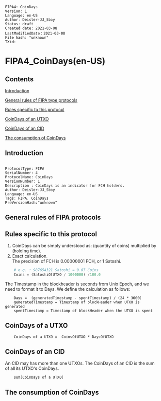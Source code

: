 ```
FIPA4: CoinDays
Version: 1
Language: en-US
Author: Deisler-JJ_Sboy
Status: draft
Created date: 2021-03-08
LastModifiedDate：2021-03-08
File hash: "unknown"
TXid: 
```

# FIPA4_CoinDays(en-US)

## Contents

[Introduction](#introduction)

[General rules of FIPA type protocols](#general-rules-of-fipa-protocols)

[Rules specific to this protocol](#rules-specific-to-this-protocol)

[CoinDays of an UTXO](#coindays-of-a-utxo)

[CoinDays of an CID](#coindays-of-an-cid)

[The consumption of CoinDays](#the-consumption-of-coindays)


## Introduction

```

ProtocolType: FIPA
SerialNumber: 4
ProtocolName: CoinDays
VersionNumber: 1
Description : CoinDays is an indicator for FCH holders.
Author: Deisler-JJ_Sboy
Language: en-US
Tags: FIPA, CoinDays
PreVersionHash:"unknown"

```

## General rules of FIPA protocols



## Rules specific to this protocol

1. CoinDays can be simply understood as: (quantity of coins) multiplied by (holding time).
2. Exact calculation. <br>
  The precision of FCH is 0.00000001 FCH, or 1 Satoshi. 

```python
    # e.g. : 987654321 Satoshi = 9.87 Coins
    Coins = (SatoshiOfUTXO / 1000000) /100.0
```

  The Timestamp in the blockheader is seconds from Unix Epoch, and we need to format it to Days. We define the calculation as follows:
    
```
    Days =  (generatedTimestamp - spentTimestamp) / (24 * 3600)
    generatedTimestamp = Timestamp of blockHeader when UTXO is generated
    spentTimestamp = Timestamp of blockHeader when the UTXO is spent
```

## CoinDays of a UTXO

```
    CoinDays of a UTXO =  CoinsOfUTXO * DaysOfUTXO
```

## CoinDays of an CID
   An CID may has more than one UTXOs. The CoinDays of an CID is the sum of all its UTXO's CoinDays.

```
    sum(CoinDays of a UTXO)
```

## The consumption of CoinDays

